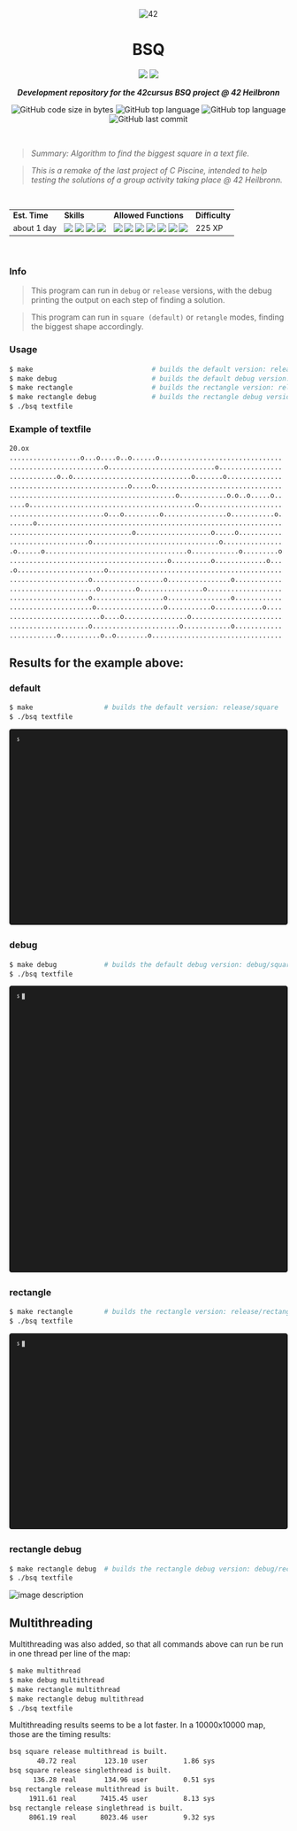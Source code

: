 <p align="center">
	<img width="130px;" src="https://game.42sp.org.br/static/assets/images/42_logo_black.svg" align="center" alt="42" />
	<h1 align="center">BSQ</h1>
</p>
<p align="center">
	<img src="https://img.shields.io/badge/Linux-FCC624?style=for-the-badge&logo=linux&logoColor=black">
	<img src="https://img.shields.io/badge/mac%20os-000000?style=for-the-badge&logo=apple&logoColor=white">
</p>

<p align="center">
	<b><i>Development repository for the 42cursus BSQ project @ 42 Heilbronn</i></b><br>
</p>

<p align="center">
	<img alt="GitHub code size in bytes" src="https://img.shields.io/github/languages/code-size/iwillenshofer/bsq?color=blueviolet" />
	<img alt="GitHub top language" src="https://img.shields.io/github/languages/top/iwillenshofer/bsq?color=blue" />
	<img alt="GitHub top language" src="https://img.shields.io/github/commit-activity/t/iwillenshofer/bsq?color=brightgreen" />
	<img alt="GitHub last commit" src="https://img.shields.io/github/last-commit/iwillenshofer/bsq?color=brightgreen" />
</p>
<br>

> _Summary: Algorithm to find the biggest square in a text file._

> _This is a remake of the last project of C Piscine, intended to help testing the solutions of a group activity taking place @ 42 Heilbronn._

<br>

<p align="center">
	<table>
		<tr>
			<td><b>Est. Time</b></td>
			<td><b>Skills</b></td>
			<td><b>Allowed Functions</b></td>
			<td><b>Difficulty</b></td>
		</tr>
		<tr>
			<td valign="top">about 1 day</td>
			<td valign="top">
			<img src="https://img.shields.io/badge/Unix-555">
			<img src="https://img.shields.io/badge/Group & interpersonal-555">
			<img src="https://img.shields.io/badge/Rigor-555">
			<img src="https://img.shields.io/badge/Algorithms & AI-555">
			</td>
			<td valign="top">
			<img src="https://img.shields.io/badge/exit()-lightgrey">
			<img src="https://img.shields.io/badge/open()-lightgrey">
			<img src="https://img.shields.io/badge/close()-lightgrey">
			<img src="https://img.shields.io/badge/write()-lightgrey">
			<img src="https://img.shields.io/badge/read()-lightgrey">
			<img src="https://img.shields.io/badge/malloc()-lightgrey">
			<img src="https://img.shields.io/badge/free()-lightgrey">
			</td>
			<td valign="top"> 225 XP</td>
		</tr>
	</table>
</p>

<br>

### Info
> This program can run in `debug` or `release` versions, with the debug printing the output on each step of finding a solution.

> This program can run in `square (default)` or `retangle` modes, finding the biggest shape accordingly.

### Usage
```bash
$ make								# builds the default version: release/square
$ make debug						# builds the default debug version: debug/square
$ make rectangle					# builds the rectangle version: release/rectangle
$ make rectangle debug				# builds the rectangle debug version: debug/rectangle
$ ./bsq textfile
```

### Example of textfile
```bash
20.ox
..................o...o....o..o......o...............................
........................o...........................o................
............o..o..............................o.......o..............
..............................o.....o................................
..........................................o............o.o..o.....o..
....o..........................................o.....................
........................o...o.........o................o...........o.
......o..............................................................
...............................o...................o.....o...........
....................o................................o...............
.o......o....................................o............o.........o
........................................o..........o.............o...
.o......................o............................................
....................o..................o................o............
......................o.........o................o...................
....................o..................o................o............
.....................o.................o...........o............o....
.......................o....o................o.......................
....................o......................o............o............
............o..........o..o........o.................................
```

## Results for the example above:

### default

```bash
$ make					# builds the default version: release/square
$ ./bsq textfile
```

![image description](.resources/a1.gif)

### debug

```bash
$ make debug			# builds the default debug version: debug/square
$ ./bsq textfile
```

![image description](.resources/a2.gif)

### rectangle

```bash
$ make rectangle		# builds the rectangle version: release/rectangle
$ ./bsq textfile
```

![image description](.resources/a3.gif)

### rectangle debug

```bash
$ make rectangle debug	# builds the rectangle debug version: debug/rectangle
$ ./bsq textfile
```

![image description](.resources/a4.gif)

## Multithreading

Multithreading was also added, so that all commands above can run be run in one thread per line of the map:
```bash
$ make multithread
$ make debug multithread
$ make rectangle multithread
$ make rectangle debug multithread
$ ./bsq textfile
```

Multithreading results seems to be a lot faster. In a 10000x10000 map, those are the timing results:
```bash
bsq square release multithread is built. 
       40.72 real       123.10 user         1.86 sys
bsq square release singlethread is built. 
      136.28 real       134.96 user         0.51 sys
bsq rectangle release multithread is built. 
     1911.61 real      7415.45 user         8.13 sys
bsq rectangle release singlethread is built. 
     8061.19 real      8023.46 user         9.32 sys
````
